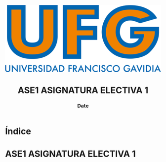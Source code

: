 <!-- title: ASE1 ASIGNATURA ELECTIVA 1 -->

<link rel="stylesheet" href="../../static/style.css">

<script defer src="../../static/script.js"></script>

<header>

<img src="../../static/logo.png">

# ASE1 ASIGNATURA ELECTIVA 1 <!-- omit in toc -->

### Date <!-- omit in toc -->

</header>

<toc>

# Índice <!-- omit in toc -->

</toc>

# ASE1 ASIGNATURA ELECTIVA 1

